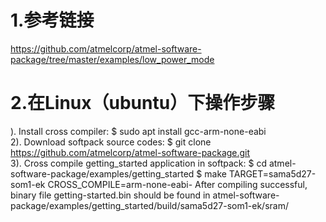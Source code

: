 # 1.参考链接
https://github.com/atmelcorp/atmel-software-package/tree/master/examples/low_power_mode

# 2.在Linux（ubuntu）下操作步骤
). Install cross compiler:
$ sudo apt install gcc-arm-none-eabi
<br/>
2). Download softpack source codes:
$ git clone https://github.com/atmelcorp/atmel-software-package.git
<br/>
3). Cross compile getting_started application in softpack:
$ cd atmel-software-package/examples/getting_started
$ make TARGET=sama5d27-som1-ek CROSS_COMPILE=arm-none-eabi-
After compiling successful, binary file getting-started.bin should be found in atmel-software-package/examples/getting_started/build/sama5d27-som1-ek/sram/


